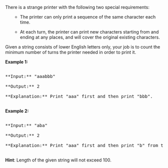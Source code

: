 

There is a strange printer with the following two special requirements:

<ol>
- The printer can only print a sequence of the same character each time.
- At each turn, the printer can print new characters starting from and ending at any places, and will cover the original existing characters.
</ol>




Given a string consists of lower English letters only, your job is to count the minimum number of turns the printer needed in order to print it.


**Example 1:**<br />
<pre>
**Input:** "aaabbb"
**Output:** 2
**Explanation:** Print "aaa" first and then print "bbb".
</pre>


**Example 2:**<br />
<pre>
**Input:** "aba"
**Output:** 2
**Explanation:** Print "aaa" first and then print "b" from the second place of the string, which will cover the existing character 'a'.
</pre>


**Hint**: Length of the given string will not exceed 100.
